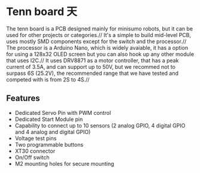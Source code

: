 # Tenn board 天
The tenn board is a PCB designed mainly for minisumo robots, but it can be used for other projects or categories.//
It's a simple to build mid-level PCB, uses mostly SMD components except for the switch and the processor.//
The processor is a Arduino Nano, which is widely avaiable, it has a option for using a 128x32 OLED screen but you can also hook up any other module that uses I2C.//
It uses DRV8871 as a motor controller, that has a peak current of 3.5A, and can support up to 50V, but we recommed not to surpass 6S (25.2V), the recommended range that we have tested and competed with is from 2S to 4S.//
## Features
- Dedicated Servo Pin with PWM control
- Dedicated Start Module pin
- Capability to connect up to 10 sensors (2 analog GPIO, 4 digital GPIO and 4 analog and digital GPIO)
- Voltage test pins
- Two programmable buttons
- XT30 connector
- On/Off switch
- M2 mounting holes for secure mounting
